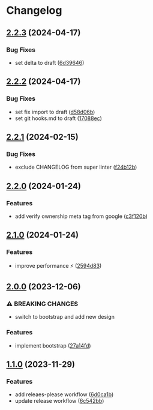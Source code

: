 # Changelog

## [2.2.3](https://github.com/daribock/garden/compare/v2.2.2...v2.2.3) (2024-04-17)


### Bug Fixes

* set delta to draft ([6d39646](https://github.com/daribock/garden/commit/6d3964670f6825a5a09518a0f1da85327e28a3e2))

## [2.2.2](https://github.com/daribock/garden/compare/v2.2.1...v2.2.2) (2024-04-17)


### Bug Fixes

* set fix import to draft ([d58d06b](https://github.com/daribock/garden/commit/d58d06bc75caf766aae34a4a31099ec9daa1114e))
* set git hooks.md to draft ([17088ec](https://github.com/daribock/garden/commit/17088ec2b4773cb7fc28451b5030f93b6594da96))

## [2.2.1](https://github.com/daribock/garden/compare/v2.2.0...v2.2.1) (2024-02-15)


### Bug Fixes

* exclude CHANGELOG from super linter ([f24b12b](https://github.com/daribock/garden/commit/f24b12b474771f36357348bf69effb986d730cfc))

## [2.2.0](https://github.com/daribock/garden/compare/v2.1.0...v2.2.0) (2024-01-24)


### Features

* add verify ownership meta tag from google ([c3f120b](https://github.com/daribock/garden/commit/c3f120b0e53225ed0fe113fc85f91ae9cb14379a))

## [2.1.0](https://github.com/daribock/garden/compare/v2.0.0...v2.1.0) (2024-01-24)


### Features

* improve performance ⚡️ ([2594d83](https://github.com/daribock/garden/commit/2594d8307c51ab945e7105df4925e0d8bd28e0d0))

## [2.0.0](https://github.com/daribock/garden/compare/v1.1.0...v2.0.0) (2023-12-06)


### ⚠ BREAKING CHANGES

* switch to bootstrap and add new design

### Features

* implement bootstrap ([27a14fd](https://github.com/daribock/garden/commit/27a14fd42f156db20506a8a07fec617d64e1975f))

## [1.1.0](https://github.com/daribock/garden/compare/1.0.0...v1.1.0) (2023-11-29)

### Features

- add releaes-please workflow
  ([6d0ca1b](https://github.com/daribock/garden/commit/6d0ca1b1d7e972afdc1d968edf80096ceb5f25db))
- update release workflow
  ([6c542bb](https://github.com/daribock/garden/commit/6c542bbd4e06f52a186f081c1948eba9aeb606de))
